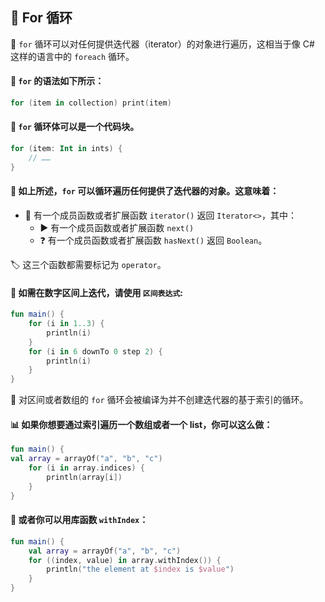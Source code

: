 ## 🔄 For 循环

🔁 `for` 循环可以对任何提供迭代器（iterator）的对象进行遍历，这相当于像 C# 这样的语言中的 `foreach` 循环。

#### 📝 `for` 的语法如下所示：

```kotlin
for (item in collection) print(item)
```

#### 🧱 `for` 循环体可以是一个代码块。

```kotlin
for (item: Int in ints) {
    // ……
}
```
#### 🔄 如上所述，`for` 可以循环遍历任何提供了迭代器的对象。这意味着：

* 🔧 有一个成员函数或者扩展函数 `iterator()` 返回 `Iterator<>`，其中：
  * ▶️ 有一个成员函数或者扩展函数 `next()`
  * ❓ 有一个成员函数或者扩展函数 `hasNext()` 返回 `Boolean`。

🏷️ 这三个函数都需要标记为 `operator`。

#### 🔢 如需在数字区间上迭代，请使用 `区间表达式`:

```kotlin
fun main() {
    for (i in 1..3) {
        println(i)
    }
    for (i in 6 downTo 0 step 2) {
        println(i)
    }
}
```

🔄 对区间或者数组的 `for` 循环会被编译为并不创建迭代器的基于索引的循环。

#### 📊 如果你想要通过索引遍历一个数组或者一个 list，你可以这么做：

```kotlin
fun main() {
val array = arrayOf("a", "b", "c")
    for (i in array.indices) {
        println(array[i])
    }
}
```

#### 🔄 或者你可以用库函数 `withIndex`：

```kotlin
fun main() {
    val array = arrayOf("a", "b", "c")
    for ((index, value) in array.withIndex()) {
        println("the element at $index is $value")
    }
}
```